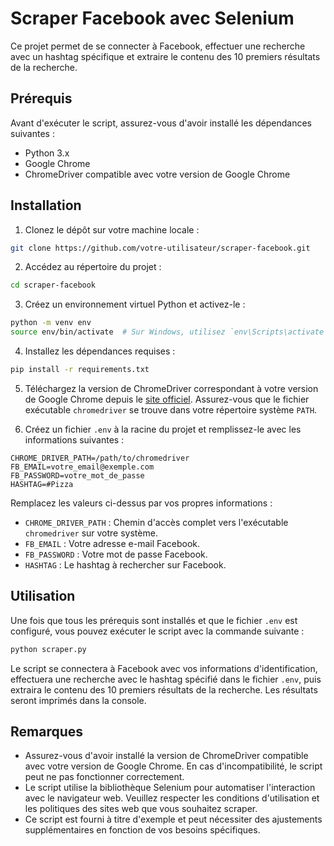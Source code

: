 # Scraper Facebook avec Selenium

Ce projet permet de se connecter à Facebook, effectuer une recherche avec un hashtag spécifique et extraire le contenu des 10 premiers résultats de la recherche.

## Prérequis

Avant d'exécuter le script, assurez-vous d'avoir installé les dépendances suivantes :

- Python 3.x
- Google Chrome
- ChromeDriver compatible avec votre version de Google Chrome

## Installation

1. Clonez le dépôt sur votre machine locale :

```bash
git clone https://github.com/votre-utilisateur/scraper-facebook.git
```

2. Accédez au répertoire du projet :

```bash
cd scraper-facebook
```

3. Créez un environnement virtuel Python et activez-le :

```bash
python -m venv env
source env/bin/activate  # Sur Windows, utilisez `env\Scripts\activate`
```

4. Installez les dépendances requises :

```bash
pip install -r requirements.txt
```

5. Téléchargez la version de ChromeDriver correspondant à votre version de Google Chrome depuis le [site officiel](https://sites.google.com/a/chromium.org/chromedriver/downloads). Assurez-vous que le fichier exécutable `chromedriver` se trouve dans votre répertoire système `PATH`.

6. Créez un fichier `.env` à la racine du projet et remplissez-le avec les informations suivantes :

```
CHROME_DRIVER_PATH=/path/to/chromedriver
FB_EMAIL=votre_email@exemple.com
FB_PASSWORD=votre_mot_de_passe
HASHTAG=#Pizza
```

Remplacez les valeurs ci-dessus par vos propres informations :

- `CHROME_DRIVER_PATH` : Chemin d'accès complet vers l'exécutable `chromedriver` sur votre système.
- `FB_EMAIL` : Votre adresse e-mail Facebook.
- `FB_PASSWORD` : Votre mot de passe Facebook.
- `HASHTAG` : Le hashtag à rechercher sur Facebook.

## Utilisation

Une fois que tous les prérequis sont installés et que le fichier `.env` est configuré, vous pouvez exécuter le script avec la commande suivante :

```bash
python scraper.py
```

Le script se connectera à Facebook avec vos informations d'identification, effectuera une recherche avec le hashtag spécifié dans le fichier `.env`, puis extraira le contenu des 10 premiers résultats de la recherche. Les résultats seront imprimés dans la console.

## Remarques

- Assurez-vous d'avoir installé la version de ChromeDriver compatible avec votre version de Google Chrome. En cas d'incompatibilité, le script peut ne pas fonctionner correctement.
- Le script utilise la bibliothèque Selenium pour automatiser l'interaction avec le navigateur web. Veuillez respecter les conditions d'utilisation et les politiques des sites web que vous souhaitez scraper.
- Ce script est fourni à titre d'exemple et peut nécessiter des ajustements supplémentaires en fonction de vos besoins spécifiques.
